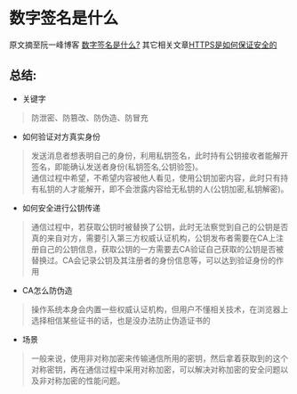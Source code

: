 # 数字签名是什么

原文摘至阮一峰博客 [数字签名是什么?](http://www.ruanyifeng.com/blog/2011/08/what_is_a_digital_signature.html)
其它相关文章[HTTPS是如何保证安全的](https://juejin.im/post/5da04c1651882555704c868b#heading-13)

## 总结:
+ 关键字
>防泄密、防篡改、防伪造、防冒充

+ 如何验证对方真实身份  
>发送消息者想表明自己的身份，利用私钥签名，此时持有公钥接收者能解开签名，即能确认发送者身份(私钥签名,公钥验签)。  
通信过程中希望，不希望内容被他人看见，使用公钥加密内容，此时只有持有私钥的人才能解开，即不会泄露内容给无私钥的人(公钥加密,私钥解密)。
+ 如何安全进行公钥传递
>通信过程中，若获取公钥时被替换了公钥，此时无法察觉到自己的公钥是否真的来自对方，需要引入第三方权威认证机构，公钥发布者需要在CA上注册自己的公钥信息，获取公钥的一方需要去CA验证自己获取的公钥是否被替换过。CA会记录公钥及其注册者的身份信息等，可以达到验证身份的作用
+ CA怎么防伪造
>操作系统本身会内置一些权威认证机构，但用户不懂相关技术，在浏览器上选择相信某些证书的话，也是没办法防止伪造证书的
+ 场景
>一般来说，使用非对称加密来传输通信所用的密钥，然后拿着获取到的这个对称密钥，再在通信过程中采用对称加密，可以解决对称加密的安全问题以及非对称加密的性能问题。